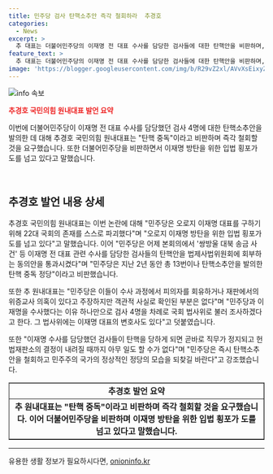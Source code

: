 ```yaml
---
title: 민주당 검사 탄핵소추안 즉각 철회하라  추경호
categories:
  - News
excerpt: >
  추 대표는 더불어민주당의 이재명 전 대표 수사를 담당한 검사들에 대한 탄핵안을 비판하며, 이를 철회할 것을 요구했습니다. 그는 이를 탄핵 중독이라고 지적하고, 민주당의 행동을 비난했습니다. 민주당은 이에 대해 이들 검사들의 탄핵을 통과시켰지만, 추 대표는 이를 비판하며 민주당의 행태를 공격했습니다. 또한, 검사들의 탄핵이 진행된다면 그들의 직무가 정지될 수 있음을 강조하며, 민주당에 대해 탄핵안을 즉시 철회하고 국가의 정상적인 모습을 되찾길 촉구했습니다.
feature_text: >
  추 대표는 더불어민주당의 이재명 전 대표 수사를 담당한 검사들에 대한 탄핵안을 비판하며, 이를 철회할 것을 요구했습니다. 그는 이를 탄핵 중독이라고 지적하고, 민주당의 행동을 비난했습니다. 민주당은 이에 대해 이들 검사들의 탄핵을 통과시켰지만, 추 대표는 이를 비판하며 민주당의 행태를 공격했습니다. 또한, 검사들의 탄핵이 진행된다면 그들의 직무가 정지될 수 있음을 강조하며, 민주당에 대해 탄핵안을 즉시 철회하고 국가의 정상적인 모습을 되찾길 촉구했습니다.
image: 'https://blogger.googleusercontent.com/img/b/R29vZ2xl/AVvXsEixyZcFfHzMRdzZMjFBmAUKJYCLCGyLL1o632UiGVXcaFdKo_bkvkuCioo0uUKlGfBVcT3P84aROyZIXSBEx3Aw5nCQ3pTgDom1WDC4m8eifvWiAmWEEVb4x6G_l8C0QH225ldMjyaFvpxGEBGNO37VmDTDMHGhJPq73UglMfDca1-0aw/s1600/blogspot.png'
---
```


<p><img src="https://blogger.googleusercontent.com/img/b/R29vZ2xl/AVvXsEixyZcFfHzMRdzZMjFBmAUKJYCLCGyLL1o632UiGVXcaFdKo_bkvkuCioo0uUKlGfBVcT3P84aROyZIXSBEx3Aw5nCQ3pTgDom1WDC4m8eifvWiAmWEEVb4x6G_l8C0QH225ldMjyaFvpxGEBGNO37VmDTDMHGhJPq73UglMfDca1-0aw/s1600/blogspot.png" alt="info 속보" /></p>

<p><b><span style="color: #ee2323;">추경호 국민의힘 원내대표 발언 요약</span></b></p>

<p>이번에 더불어민주당이 이재명 전 대표 수사를 담당했던 검사 4명에 대한 탄핵소추안을 발의한 데 대해 추경호 국민의힘 원내대표는 "탄핵 중독"이라고 비판하며 즉각 철회할 것을 요구했습니다. 또한 더불어민주당을 비판하면서 이재명 방탄을 위한 입법 횡포가 도를 넘고 있다고 말했습니다.</p>

<p><br></p>

<h2 data-ke-size="size26">추경호 발언 내용 상세</h2>

<p data-ke-size="size16">추경호 국민의힘 원내대표는 이번 논란에 대해 "민주당은 오로지 이재명 대표를 구하기 위해 22대 국회의 존재를 스스로 파괴했다"며 "오로지 이재명 방탄을 위한 입법 횡포가 도를 넘고 있다"고 말했습니다. 이어 "민주당은 어제 본회의에서 '쌍방울 대북 송금 사건' 등 이재명 전 대표 관련 수사를 담당한 검사들의 탄핵안을 법제사법위원회에 회부하는 동의안을 통과시켰다"며 "민주당은 지난 2년 동안 총 13번이나 탄핵소추안을 발의한 탄핵 중독 정당"이라고 비판했습니다.</p>

<p data-ke-size="size16">또한 추 원내대표는 "민주당은 이들이 수사 과정에서 피의자를 회유하거나 재판에서의 위증교사 의혹이 있다고 주장하지만 객관적 사실로 확인된 부분은 없다"며 "민주당과 이재명을 수사했다는 이유 하나만으로 검사 4명을 차례로 국회 법사위로 불러 조사하겠다고 한다. 그 법사위에는 이재명 대표의 변호사도 있다"고 덧붙였습니다.</p>

<p data-ke-size="size16">또한 "이재명 수사를 담당했던 검사들이 탄핵을 당하게 되면 곧바로 직무가 정지되고 헌법재판소의 결정이 내려질 때까지 아무 일도 할 수가 없다"며 "민주당은 즉시 탄핵소추안을 철회하고 민주주의 국가의 정상적인 정당의 모습을 되찾길 바란다"고 강조했습니다.</p>

<table style="width: 100%;" border="1">
<tbody>
<tr>
<td style="text-align: center; height: 17px;"><b>추경호 발언 요약</b></td>
</tr>
<tr>
<td style="text-align: center; height: 17px;"><b>추 원내대표는 "탄핵 중독"이라고 비판하며 즉각 철회할 것을 요구했습니다. 이어 더불어민주당을 비판하며 이재명 방탄을 위한 입법 횡포가 도를 넘고 있다고 말했습니다.</b></td>
</tr>
</tbody>
</table>

<hr>
유용한 생활 정보가 필요하시다면, <a href="https://onioninfo.kr" rel="dofollow">onioninfo.kr</a>


